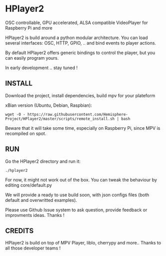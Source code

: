 # HPlayer2
OSC controllable, GPU accelerated, ALSA compatible VideoPlayer for Raspberry Pi and more

HPlayer2 is build around a python modular architecture.
You can load several interfaces: OSC, HTTP, GPIO, .. and bind events to player actions.

By default HPlayer2 offers generic bindings to control the player,
but you can easily program yours.

In early development .. stay tuned !


## INSTALL

Download the project, install dependencies, build mpv for your plateform

xBian version (Ubuntu, Debian, Raspbian):

```
wget -O - https://raw.githubusercontent.com/Hemisphere-Project/HPlayer2/master/scripts/remote_install.sh | bash
```

Beware that it will take some time, especially on Raspberry Pi, since MPV is recompiled on spot.


## RUN

Go the HPlayer2 directory and run it:

```
./hplayer2
```

For now, it might not work out of the box.
You can tweak the behaviour by editing core/default.py

We will provide a ready to use build soon, with json configs files (both default and overwritted examples).

Please use Github Issue system to ask question, provide feedback or improvments ideas.
Thanks !


## CREDITS

HPlayer2 is build on top of MPV Player, liblo, cherrypy and more..
Thanks to all those developer teams !
